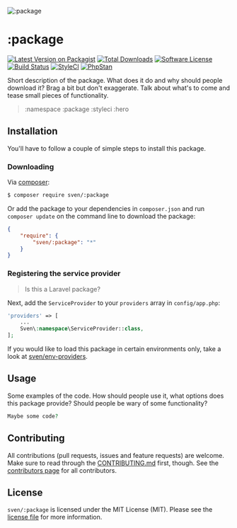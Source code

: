 ![:package](:hero)

# :package

[![Latest Version on Packagist][ico-version]][link-packagist]
[![Total Downloads][ico-downloads]][link-downloads]
[![Software License][ico-license]](LICENSE.md)
[![Build Status][ico-build]][link-build]
[![StyleCI][ico-styleci]][link-styleci]
[![PhpStan][ico-phpstan]][link-phpstan]

Short description of the package. What does it do and why should people download
it? Brag a bit but don't exaggerate. Talk about what's to come and tease small
pieces of functionality.

> :namespace
> :package
> :styleci
> :hero

## Installation
You'll have to follow a couple of simple steps to install this package.

### Downloading
Via [composer](http://getcomposer.org):

```bash
$ composer require sven/:package
```

Or add the package to your dependencies in `composer.json` and run
`composer update` on the command line to download the package:

```json
{
    "require": {
        "sven/:package": "*"
    }
}
```


### Registering the service provider
> Is this a Laravel package?

Next, add the `ServiceProvider` to your `providers` array in `config/app.php`:

```php
'providers' => [
    ...
    Sven\:namespace\ServiceProvider::class,
];
```

If you would like to load this package in certain environments only, take a look
at [sven/env-providers](https://github.com/svenluijten/env-providers).

## Usage
Some examples of the code. How should people use it, what options does this package
provide? Should people be wary of some functionality?

```php
Maybe some code?
```

## Contributing
All contributions (pull requests, issues and feature requests) are
welcome. Make sure to read through the [CONTRIBUTING.md](CONTRIBUTING.md) first,
though. See the [contributors page](../../graphs/contributors) for all contributors.

## License
`sven/:package` is licensed under the MIT License (MIT). Please see the
[license file](LICENSE.md) for more information.

[ico-version]: https://img.shields.io/packagist/v/sven/:package.svg?style=flat-square
[ico-license]: https://img.shields.io/badge/license-MIT-green.svg?style=flat-square
[ico-downloads]: https://img.shields.io/packagist/dt/sven/:package.svg?style=flat-square
[ico-build]: https://img.shields.io/travis/svenluijten/:package?style=flat-square
[ico-styleci]: https://styleci.io/repos/:styleci/shield
[ico-phpstan]: https://img.shields.io/badge/phpstan-enabled-blue.svg?style=flat-square

[link-packagist]: https://packagist.org/packages/sven/:package
[link-downloads]: https://packagist.org/packages/sven/:package
[link-build]: https://travis-ci.org/svenluijten/:package
[link-styleci]: https://styleci.io/repos/:styleci
[link-phpstan]: https://github.com/phpstan/phpstan
